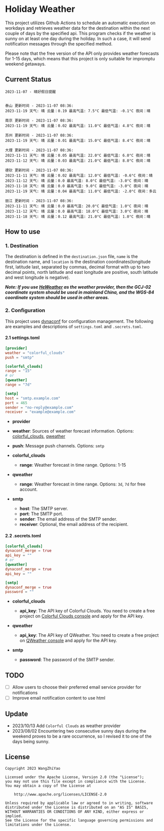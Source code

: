 # Holiday Weather

This project utilizes Github Actions to schedule an automatic execution on workdays and retrieves weather data for the destination within the next couple of days by the  specified api.
This program checks if the weather is sunny on at least one day during the holiday. In such a case, it will send notification messages through the specified method.

Please note that the free version of the API only provides weather forecasts for 1-15 days, which means that this project is only suitable for impromptu weekend getaways.

## Current Status

```
2023-11-07 - 晴好假日提醒


泰山 更新时间 - 2023-11-07 08:36:
2023-11-19 天气: 晴 云量：0.19 最高气温: 7.5°C 最低气温: -0.1°C 夜间：晴

南京 更新时间 - 2023-11-07 08:36:
2023-11-19 天气: 晴 云量：0.02 最高气温: 11.0°C 最低气温: 4.8°C 夜间：晴

苏州 更新时间 - 2023-11-07 08:36:
2023-11-19 天气: 晴 云量：0.01 最高气温: 15.0°C 最低气温: 8.4°C 夜间：晴

大理 更新时间 - 2023-11-07 08:36:
2023-11-11 天气: 晴 云量：0.05 最高气温: 22.0°C 最低气温: 6.0°C 夜间：晴
2023-11-12 天气: 晴 云量：0.03 最高气温: 21.0°C 最低气温: 8.0°C 夜间：晴

德钦 更新时间 - 2023-11-07 08:36:
2023-11-11 天气: 晴 云量：0.02 最高气温: 12.0°C 最低气温: -0.6°C 夜间：晴
2023-11-12 天气: 晴 云量：0.0 最高气温: 8.0°C 最低气温: -3.0°C 夜间：晴
2023-11-18 天气: 晴 云量：0.0 最高气温: 9.0°C 最低气温: -3.0°C 夜间：晴
2023-11-19 天气: 晴 云量：0.04 最高气温: 11.0°C 最低气温: -2.0°C 夜间：多云

丽江 更新时间 - 2023-11-07 08:36:
2023-11-11 天气: 晴 云量：0.0 最高气温: 20.0°C 最低气温: 1.0°C 夜间：晴
2023-11-12 天气: 晴 云量：0.0 最高气温: 18.0°C 最低气温: 3.0°C 夜间：晴
2023-11-18 天气: 晴 云量：0.12 最高气温: 21.0°C 最低气温: 1.0°C 夜间：晴

```

## How to use

### 1. Destination

The destination is defined in the `destination.json` file, `name` is the destination name, and `location` is the destination coordinates(longitude first, latitude last, separated by commas, decimal format with up to two decimal points, north latitude and east longitude are positive, south latitude and west longitude is negative).

***Note: If you use [HeWeather](https://dev.qweather.com/docs/) as the weather provider, then the GCJ-02 coordinate system should be used in mainland China, and the WGS-84 coordinate system should be used in other areas.***

### 2. Configuration

This project uses [dynaconf](https://github.com/dynaconf/dynaconf) for configuration management. The following are examples and descriptions of `settings.toml`  and `.secrets.toml`.

#### 2.1 settings.toml

```toml
[provider]
weather = "colorful_clouds"
push = "smtp"

[colorful_clouds]
range = "15"
# or
[qweather]
range = "7d"

[smtp]
host = "smtp.example.com"
port = 465
sender = "no-reply@example.com"
receiver = "example@example.com"
```
-  **provider**
  - **weather**: Sources of weather forecast information. Options: [colorful_clouds](https://docs.caiyunapp.com/docs/daily), [qweather](https://dev.qweather.com/docs/api/weather/weather-daily-forecast/)
  - **push**: Message push channels. Options: `smtp`

- **colorful_clouds**
  - **range**:  Weather forecast in time range. Options: 1-15

- **qweather**
  - **range**: Weather forecast in time range. Options: `3d`, `7d` for free account.

- **smtp**
  - **host**: The SMTP server.
  - **port**: The SMTP port.
  - **sender**: The email address of the SMTP sender.
  - **receiver**: Optional, the email address of the recipient.

#### 2.2 .secrets.toml

```toml
[colorful_clouds]
dynaconf_merge = true
api_key = ""
# or
[qweather]
dynaconf_merge = true
api_key = ""

[smtp]
dynaconf_merge = true
password = ""
```

- **colorful_clouds**
  - **api_key**:  The API key of Colorful Clouds. You need to create a free project on [Colorful Clouds console](https://platform.caiyunapp.com/dashboard/index) and apply for the API key.

- **qweather**
  - **api_key**: The API key of QWeather. You need to create a free project on [QWeather console](https://console.qweather.com/#/console) and apply for the API key.

- **smtp**
  - **password**: The password of the SMTP sender.


## TODO

- [ ] Allow users to choose their preferred email service provider for notifications
- [ ] Improve email notification content to use html

## Update
- 2023/10/13 Add `Colorful Clouds` as weather provider 
- 2023/08/02 Encountering two consecutive sunny days during the weekend proves to be a rare occurrence, so I revised it to one of the days being sunny.

## License

    Copyright 2023 WangZhiYao
    
    Licensed under the Apache License, Version 2.0 (the "License");
    you may not use this file except in compliance with the License.
    You may obtain a copy of the License at
    
        http://www.apache.org/licenses/LICENSE-2.0
    
    Unless required by applicable law or agreed to in writing, software
    distributed under the License is distributed on an "AS IS" BASIS,
    WITHOUT WARRANTIES OR CONDITIONS OF ANY KIND, either express or implied.
    See the License for the specific language governing permissions and
    limitations under the License.
